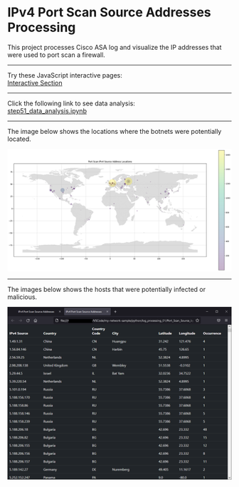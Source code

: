 # IPv4 Port Scan Source Addresses Processing  
  
This project processes Cisco ASA log and visualize the IP addresses that were used to port scan a firewall.  
  
---
  
Try these JavaScript interactive pages:  
<a href="https://aydevmo.github.io/my-network-sample/python/log_processing_01/interactive" target="_blank">
Interactive Section</a>  
  
---
  
Click the following link to see data analysis:  
[step51_data_analysis.ipynb](https://github.com/aydevmo/my-network-sample/blob/main/python/log_processing_01/step51_data_analysis.ipynb)  
  
---
The image below shows the locations where the botnets were potentially located.  
  
![image](https://github.com/aydevmo/my-network-sample/raw/main/python/log_processing_01/images/step51_world_map_small.png)  
  
---
  
The images below shows the hosts that were potentially infected or malicious.  
  
![image](https://github.com/aydevmo/my-network-sample/raw/main/python/log_processing_01/images/step03_get_summary.png)
